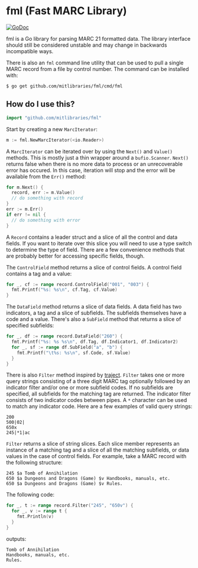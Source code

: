 # fml (Fast MARC Library)

[![GoDoc](https://godoc.org/github.com/MITLibraries/fml?status.svg)](https://godoc.org/github.com/MITLibraries/fml)

fml is a Go library for parsing MARC 21 formatted data. The library interface should still be considered unstable and may change in backwards incompatible ways.

There is also an `fml` command line utility that can be used to pull a single MARC record from a file by control number. The command can be installed with:

```
$ go get github.com/mitlibraries/fml/cmd/fml
```

## How do I use this?

```go
import "github.com/mitlibraries/fml"
```

Start by creating a new `MarcIterator`:

```go
m := fml.NewMarcIterator(<io.Reader>)
```

A `MarcIterator` can be iterated over by using the `Next()` and `Value()` methods. This is mostly just a thin wrapper around a `bufio.Scanner`. `Next()` returns false when there is no more data to process or an unrecoverable error has occured. In this case, iteration will stop and the error will be available from the `Err()` method:

```go
for m.Next() {
  record, err := m.Value()
  // do something with record
}
err := m.Err()
if err != nil {
  // do something with error
}
```

A `Record` contains a leader struct and a slice of all the control and data fields. If you want to iterate over this slice you will need to use a type switch to determine the type of field. There are a few convenience methods that are probably better for accessing specific fields, though.

The `ControlField` method returns a slice of control fields. A control field contains a tag and a value:

```go
for _, cf := range record.ControlField("001", "003") {
  fmt.Printf("%s: %s\n", cf.Tag, cf.Value)
}
```

The `DataField` method returns a slice of data fields. A data field has two indicators, a tag and a slice of subfields. The subfields themselves have a code and a value. There's also a `SubField` method that returns a slice of specified subfields:

```go
for _, df := range record.DataField("260") {
  fmt.Printf("%s: %s %s\n", df.Tag, df.Indicator1, df.Indicator2)
  for _, sf := range df.SubField("a", "b") {
    fmt.Printf("\t%s: %s\n", sf.Code, sf.Value)
  }
}
```

There is also `Filter` method inspired by [traject](https://github.com/traject/traject). `Filter` takes one or more query strings consisting of a three digit MARC tag optionally followed by an indicator filter and/or one or more subfield codes. If no subfields are specified, all subfields for the matching tag are returned. The indicator filter consists of two indicator codes between pipes. A `*` character can be used to match any indicator code. Here are a few examples of valid query strings:

```
200
500|02|
650x
245|*1|ac
```

`Filter` returns a slice of string slices. Each slice member represents an instance of a matching tag and a slice of all the matching subfields, or data values in the case of control fields. For example, take a MARC record with the following structure:

```
245 $a Tomb of Annihilation
650 $a Dungeons and Dragons (Game) $v Handbooks, manuals, etc.
650 $a Dungeons and Dragons (Game) $v Rules.
```

The following code:

```go
for _, t := range record.Filter("245", "650v") {
  for _, v := range t {
    fmt.Println(v)
  }
}
```

outputs:

```
Tomb of Annihilation
Handbooks, manuals, etc.
Rules.
```
